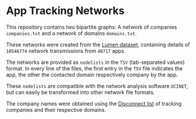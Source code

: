 # App Tracking Networks

This repository contains two bipartite graphs: A network of companies `companies.txt` and a network of domains `domains.txt`.

These networks were created from the [Lumen dataset](https://zenodo.org/record/3560420), containing details of `10546774` network transmissions from `48717` apps.

The networks are provided as `nodelists` in the `TSV` (tab-separated values) format. In every line of the files, the first entry in the `TSV` file indicates the app, the other the contacted domain respectively company by the app.

These `nodelists` are compatible with the network analysis software `UCINET`, but can easily be transformed into other network file formats.

The company names were obtained using the [Disconnect list](https://github.com/disconnectme/disconnect-tracking-protection) of tracking companies and their respective domains.
